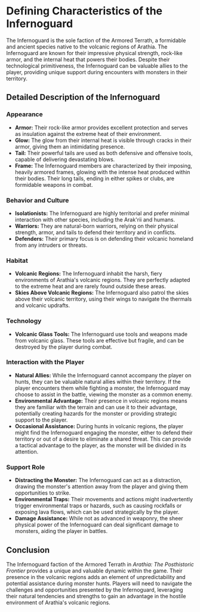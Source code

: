 # Defining Characteristics of the Infernoguard

The Infernoguard is the sole faction of the Armored Terrath, a formidable and ancient species native to the volcanic regions of Arathia. The Infernoguard are known for their impressive physical strength, rock-like armor, and the internal heat that powers their bodies. Despite their technological primitiveness, the Infernoguard can be valuable allies to the player, providing unique support during encounters with monsters in their territory.

## Detailed Description of the Infernoguard

### Appearance

- **Armor:** Their rock-like armor provides excellent protection and serves as insulation against the extreme heat of their environment.
- **Glow:** The glow from their internal heat is visible through cracks in their armor, giving them an intimidating presence.
- **Tail:** Their powerful tails are used as both defensive and offensive tools, capable of delivering devastating blows.
- **Frame:** The Infernoguard members are characterized by their imposing, heavily armored frames, glowing with the intense heat produced within their bodies. Their long tails, ending in either spikes or clubs, are formidable weapons in combat.

### Behavior and Culture

- **Isolationists:** The Infernoguard are highly territorial and prefer minimal interaction with other species, including the Arak'rii and humans.
- **Warriors:** They are natural-born warriors, relying on their physical strength, armor, and tails to defend their territory and in conflicts.
- **Defenders:** Their primary focus is on defending their volcanic homeland from any intruders or threats.

### Habitat

- **Volcanic Regions:** The Infernoguard inhabit the harsh, fiery environments of Arathia's volcanic regions. They are perfectly adapted to the extreme heat and are rarely found outside these areas.
- **Skies Above Volcanic Regions:** The Infernoguard also patrol the skies above their volcanic territory, using their wings to navigate the thermals and volcanic updrafts.

### Technology

- **Volcanic Glass Tools:** The Infernoguard use tools and weapons made from volcanic glass. These tools are effective but fragile, and can be destroyed by the player during combat.

### Interaction with the Player

- **Natural Allies:** While the Infernoguard cannot accompany the player on hunts, they can be valuable natural allies within their territory. If the player encounters them while fighting a monster, the Infernoguard may choose to assist in the battle, viewing the monster as a common enemy.
- **Environmental Advantage:** Their presence in volcanic regions means they are familiar with the terrain and can use it to their advantage, potentially creating hazards for the monster or providing strategic support to the player.
- **Occasional Assistance:** During hunts in volcanic regions, the player might find the Infernoguard engaging the monster, either to defend their territory or out of a desire to eliminate a shared threat. This can provide a tactical advantage to the player, as the monster will be divided in its attention.

### Support Role

- **Distracting the Monster:** The Infernoguard can act as a distraction, drawing the monster's attention away from the player and giving them opportunities to strike.
- **Environmental Traps:** Their movements and actions might inadvertently trigger environmental traps or hazards, such as causing rockfalls or exposing lava flows, which can be used strategically by the player.
- **Damage Assistance:** While not as advanced in weaponry, the sheer physical power of the Infernoguard can deal significant damage to monsters, aiding the player in battles.

## Conclusion

The Infernoguard faction of the Armored Terrath in *Arathia: The Posthistoric Frontier* provides a unique and valuable dynamic within the game. Their presence in the volcanic regions adds an element of unpredictability and potential assistance during monster hunts. Players will need to navigate the challenges and opportunities presented by the Infernoguard, leveraging their natural tendencies and strengths to gain an advantage in the hostile environment of Arathia's volcanic regions.
